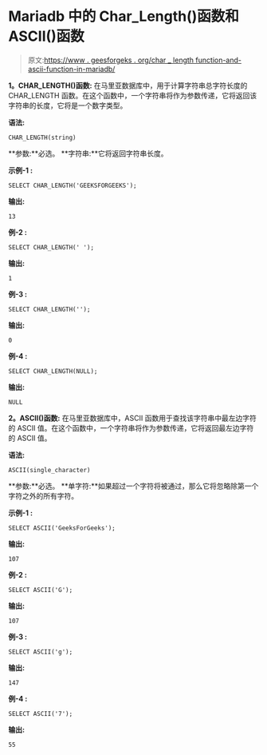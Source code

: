 # Mariadb 中的 Char_Length()函数和 ASCII()函数

> 原文:[https://www . geesforgeks . org/char _ length function-and-ascii-function-in-mariadb/](https://www.geeksforgeeks.org/char_lengthfunction-and-ascii-function-in-mariadb/)

**1。CHAR_LENGTH()函数:**
在马里亚数据库中，用于计算字符串总字符长度的 CHAR_LENGTH 函数。在这个函数中，一个字符串将作为参数传递，它将返回该字符串的长度，它将是一个数字类型。

**语法:**

```
CHAR_LENGTH(string)
```

**参数:**必选。
**字符串:**它将返回字符串长度。

**示例-1 :**

```
SELECT CHAR_LENGTH('GEEKSFORGEEKS');
```

**输出:**

```
13
```

**例-2 :**

```
SELECT CHAR_LENGTH(' ');
```

**输出:**

```
1
```

**例-3 :**

```
SELECT CHAR_LENGTH('');
```

**输出:**

```
0
```

**例-4 :**

```
SELECT CHAR_LENGTH(NULL);
```

**输出:**

```
NULL
```

**2。ASCII()函数:**
在马里亚数据库中，ASCII 函数用于查找该字符串中最左边字符的 ASCII 值。在这个函数中，一个字符串将作为参数传递，它将返回最左边字符的 ASCII 值。

**语法:**

```
ASCII(single_character)
```

**参数:**必选。
**单字符:**如果超过一个字符将被通过，那么它将忽略除第一个字符之外的所有字符。

**示例-1 :**

```
SELECT ASCII('GeeksForGeeks');
```

**输出:**

```
107
```

**例-2 :**

```
SELECT ASCII('G');
```

**输出:**

```
107
```

**例-3 :**

```
SELECT ASCII('g');
```

**输出:**

```
147
```

**例-4 :**

```
SELECT ASCII('7');
```

**输出:**

```
55
```